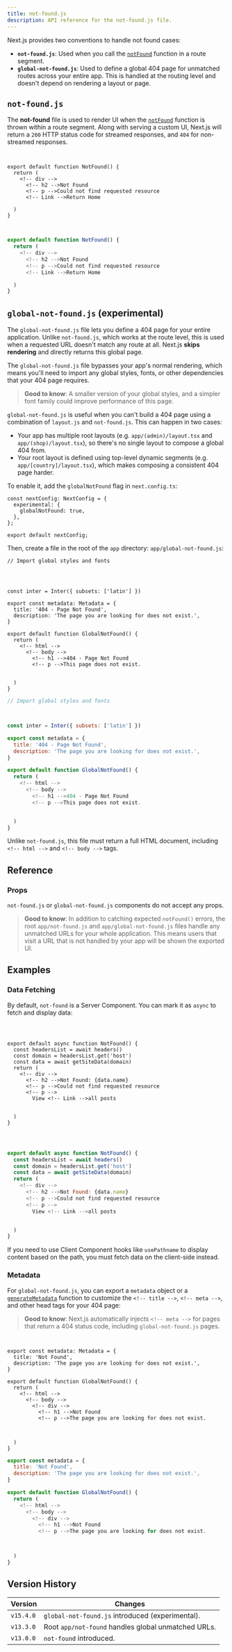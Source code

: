 ```yaml
---
title: not-found.js
description: API reference for the not-found.js file.
---
```


Next.js provides two conventions to handle not found cases:

- **`not-found.js`**: Used when you call the [`notFound`](/docs/app/api-reference/functions/not-found) function in a route segment.
- **`global-not-found.js`**: Used to define a global 404 page for unmatched routes across your entire app. This is handled at the routing level and doesn't depend on rendering a layout or page.

## `not-found.js`

The **not-found** file is used to render UI when the [`notFound`](/docs/app/api-reference/functions/not-found) function is thrown within a route segment. Along with serving a custom UI, Next.js will return a `200` HTTP status code for streamed responses, and `404` for non-streamed responses.

```tsx filename="app/not-found.tsx" switcher


export default function NotFound() {
  return (
    <!-- div -->
      <!-- h2 -->Not Found
      <!-- p -->Could not find requested resource
      <!-- Link -->Return Home

  )
}
```

```jsx filename="app/blog/not-found.js" switcher


export default function NotFound() {
  return (
    <!-- div -->
      <!-- h2 -->Not Found
      <!-- p -->Could not find requested resource
      <!-- Link -->Return Home

  )
}
```

## `global-not-found.js` (experimental)

The `global-not-found.js` file lets you define a 404 page for your entire application. Unlike `not-found.js`, which works at the route level, this is used when a requested URL doesn't match any route at all. Next.js **skips rendering** and directly returns this global page.

The `global-not-found.js` file bypasses your app's normal rendering, which means you'll need to import any global styles, fonts, or other dependencies that your 404 page requires.

> **Good to know**: A smaller version of your global styles, and a simpler font family could improve performance of this page.

`global-not-found.js` is useful when you can't build a 404 page using a combination of `layout.js` and `not-found.js`. This can happen in two cases:

- Your app has multiple root layouts (e.g. `app/(admin)/layout.tsx` and `app/(shop)/layout.tsx`), so there's no single layout to compose a global 404 from.
- Your root layout is defined using top-level dynamic segments (e.g. `app/[country]/layout.tsx`), which makes composing a consistent 404 page harder.

To enable it, add the `globalNotFound` flag in `next.config.ts`:

```tsx filename="next.config.ts"
const nextConfig: NextConfig = {
  experimental: {
    globalNotFound: true,
  },
};

export default nextConfig;
```

Then, create a file in the root of the `app` directory: `app/global-not-found.js`:

```tsx filename="app/global-not-found.tsx" switcher
// Import global styles and fonts




const inter = Inter({ subsets: ['latin'] })

export const metadata: Metadata = {
  title: '404 - Page Not Found',
  description: 'The page you are looking for does not exist.',
}

export default function GlobalNotFound() {
  return (
    <!-- html -->
      <!-- body -->
        <!-- h1 -->404 - Page Not Found
        <!-- p -->This page does not exist.


  )
}
```

```jsx filename="app/global-not-found.js" switcher
// Import global styles and fonts



const inter = Inter({ subsets: ['latin'] })

export const metadata = {
  title: '404 - Page Not Found',
  description: 'The page you are looking for does not exist.',
}

export default function GlobalNotFound() {
  return (
    <!-- html -->
      <!-- body -->
        <!-- h1 -->404 - Page Not Found
        <!-- p -->This page does not exist.


  )
}
```

Unlike `not-found.js`, this file must return a full HTML document, including `<!-- html -->` and `<!-- body -->` tags.

## Reference

### Props

`not-found.js` or `global-not-found.js` components do not accept any props.

> **Good to know**: In addition to catching expected `notFound()` errors, the root `app/not-found.js` and `app/global-not-found.js` files handle any unmatched URLs for your whole application. This means users that visit a URL that is not handled by your app will be shown the exported UI.

## Examples

### Data Fetching

By default, `not-found` is a Server Component. You can mark it as `async` to fetch and display data:

```tsx filename="app/not-found.tsx" switcher



export default async function NotFound() {
  const headersList = await headers()
  const domain = headersList.get('host')
  const data = await getSiteData(domain)
  return (
    <!-- div -->
      <!-- h2 -->Not Found: {data.name}
      <!-- p -->Could not find requested resource
      <!-- p -->
        View <!-- Link -->all posts


  )
}
```

```jsx filename="app/not-found.jsx" switcher



export default async function NotFound() {
  const headersList = await headers()
  const domain = headersList.get('host')
  const data = await getSiteData(domain)
  return (
    <!-- div -->
      <!-- h2 -->Not Found: {data.name}
      <!-- p -->Could not find requested resource
      <!-- p -->
        View <!-- Link -->all posts


  )
}
```

If you need to use Client Component hooks like `usePathname` to display content based on the path, you must fetch data on the client-side instead.

### Metadata

For `global-not-found.js`, you can export a `metadata` object or a [`generateMetadata`](/docs/app/api-reference/functions/generate-metadata) function to customize the `<!-- title -->`, `<!-- meta -->`, and other head tags for your 404 page:

> **Good to know**: Next.js automatically injects `<!-- meta -->` for pages that return a 404 status code, including `global-not-found.js` pages.

```tsx filename="app/global-not-found.tsx" switcher


export const metadata: Metadata = {
  title: 'Not Found',
  description: 'The page you are looking for does not exist.',
}

export default function GlobalNotFound() {
  return (
    <!-- html -->
      <!-- body -->
        <!-- div -->
          <!-- h1 -->Not Found
          <!-- p -->The page you are looking for does not exist.



  )
}
```

```jsx filename="app/global-not-found.js" switcher
export const metadata = {
  title: 'Not Found',
  description: 'The page you are looking for does not exist.',
}

export default function GlobalNotFound() {
  return (
    <!-- html -->
      <!-- body -->
        <!-- div -->
          <!-- h1 -->Not Found
          <!-- p -->The page you are looking for does not exist.



  )
}
```

## Version History

| Version   | Changes                                             |
| --------- | --------------------------------------------------- |
| `v15.4.0` | `global-not-found.js` introduced (experimental).    |
| `v13.3.0` | Root `app/not-found` handles global unmatched URLs. |
| `v13.0.0` | `not-found` introduced.                             |
